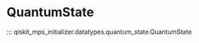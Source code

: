 # QuantumState

<!-- prettier-ignore -->
::: qiskit_mps_initializer.datatypes.quantum_state.QuantumState
